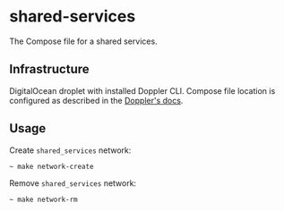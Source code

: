
# shared-services

The Compose file for a shared services.

## Infrastructure

DigitalOcean droplet with installed Doppler CLI. Compose file location is configured as described in the [Doppler's docs](https://docs.doppler.com/docs/digitalocean#configure-droplet).

## Usage

Create `shared_services` network:

```
~ make network-create
```

Remove `shared_services` network:

```
~ make network-rm
```
